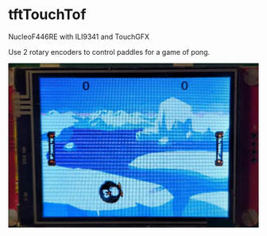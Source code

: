 # tftTouchTof

NucleoF446RE with ILI9341 and TouchGFX

Use 2 rotary encoders to control paddles for a game of pong.

![tft](docs/pics/pong.jpg)

